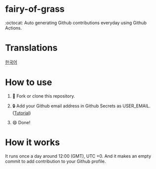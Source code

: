 # fairy-of-grass
:octocat: Auto generating Github contributions everyday using Github Actions.

# Translations
[한국어](https://github.com/zeikar/fairy-of-grass/blob/master/ko.README.md)

# How to use
1. :fork_and_knife: Fork or clone this repository.
2. :lock: Add your Github email address in Github Secrets as USER_EMAIL. ([Tutorial](https://docs.github.com/en/free-pro-team@latest/actions/reference/encrypted-secrets#creating-encrypted-secrets-for-a-repository))

3. :smile: Done!

# How it works
It runs once a day around 12:00 (GMT), UTC +0. And it makes an empty commit to add contribution to your Github profile.
